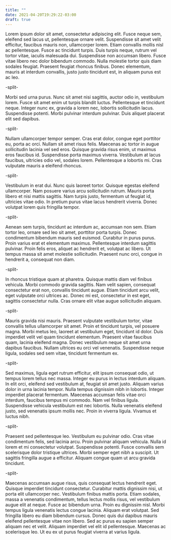 ```yaml
---
title: ""
date: 2021-04-20T19:29:22-03:00
draft: true
---
```


Lorem ipsum dolor sit amet, consectetur adipiscing elit. Fusce neque sem, eleifend sed lacus ut, pellentesque ornare velit. Suspendisse sit amet velit efficitur, faucibus mauris non, ullamcorper lorem. Etiam convallis mollis nisl ac pellentesque. Fusce ac tincidunt turpis. Duis turpis neque, rutrum vel tortor vitae, iaculis malesuada dui. Suspendisse non accumsan libero. Fusce vitae libero nec dolor bibendum commodo. Nulla molestie tortor quis diam sodales feugiat. Praesent feugiat rhoncus finibus. Donec elementum, mauris at interdum convallis, justo justo tincidunt est, in aliquam purus est ac leo.

-split-

Morbi sed urna purus. Nunc sit amet nisi sagittis, auctor odio in, vestibulum lorem. Fusce sit amet enim ut turpis blandit luctus. Pellentesque et tincidunt neque. Integer nunc ex, gravida a lorem nec, lobortis sollicitudin lacus. Suspendisse potenti. Morbi pulvinar interdum pulvinar. Duis aliquet placerat elit sed dapibus.

-split-

Nullam ullamcorper tempor semper. Cras erat dolor, congue eget porttitor eu, porta ac orci. Nullam sit amet risus felis. Maecenas ac tortor in augue sollicitudin lacinia vel sed eros. Quisque gravida risus enim, ut maximus eros faucibus id. Suspendisse porta maximus viverra. Vestibulum at lacus faucibus, ultricies odio vel, sodales lorem. Pellentesque a lobortis mi. Cras vulputate mauris a eleifend rhoncus.

-split-

Vestibulum in erat dui. Nunc quis laoreet tortor. Quisque egestas eleifend ullamcorper. Nam posuere varius arcu sollicitudin rutrum. Mauris porta libero et nisi mattis sagittis. Nam turpis justo, fermentum ut feugiat id, ultricies vitae odio. In pretium purus vitae lacus hendrerit viverra. Donec volutpat lorem quis fringilla tempor.

-split-

Aenean sem turpis, tincidunt ac interdum ac, accumsan non sem. Etiam tortor leo, ornare sed leo sit amet, porttitor porta turpis. Donec condimentum bibendum mauris sed euismod. Curabitur in purus purus. Proin varius erat et elementum maximus. Pellentesque interdum sagittis pulvinar. Proin felis eros, aliquet ac hendrerit et, volutpat ac libero. Ut tempus massa sit amet molestie sollicitudin. Praesent nunc orci, congue in hendrerit a, consequat non diam.

-split-

In rhoncus tristique quam at pharetra. Quisque mattis diam vel finibus vehicula. Morbi commodo gravida sagittis. Nam velit sapien, consequat consectetur erat non, convallis tincidunt augue. Etiam tincidunt arcu velit, eget vulputate orci ultrices ac. Donec mi est, consectetur in est eget, sagittis consectetur nulla. Cras ornare elit vitae augue sollicitudin aliquam.

-split-

Mauris gravida nisi mauris. Praesent vulputate vestibulum tortor, vitae convallis tellus ullamcorper sit amet. Proin et tincidunt turpis, vel posuere magna. Morbi metus leo, laoreet at vestibulum eget, tincidunt id dolor. Duis imperdiet velit vel quam tincidunt elementum. Praesent vitae faucibus quam, lacinia eleifend magna. Donec vestibulum neque sit amet urna dapibus faucibus. Nullam ultrices eu orci vel venenatis. Suspendisse neque ligula, sodales sed sem vitae, tincidunt fermentum ex.

-split-

Sed maximus, ligula eget rutrum efficitur, elit ipsum consequat odio, ut tempus lorem tellus nec massa. Integer eu purus in lectus interdum aliquam. In elit orci, eleifend sed vestibulum at, feugiat sit amet justo. Aliquam varius dolor in urna lacinia tempor. Nulla tempus dignissim nibh in lobortis. Integer imperdiet placerat fermentum. Maecenas accumsan felis vitae orci interdum, faucibus tempus mi commodo. Nam vel finibus ligula. Suspendisse vehicula vestibulum est nec lobortis. Nulla venenatis eleifend justo, sed venenatis ipsum mollis nec. Proin in viverra ligula. Vivamus et luctus nibh.

-split-

Praesent sed pellentesque leo. Vestibulum eu pulvinar odio. Cras vitae condimentum felis, sed lacinia arcu. Proin pulvinar aliquam vehicula. Nulla id lorem et mi consectetur volutpat. Suspendisse potenti. Fusce convallis sem scelerisque dolor tristique ultrices. Morbi semper eget nibh a suscipit. Ut sagittis fringilla augue a efficitur. Aliquam congue quam ut arcu gravida tincidunt.

-split-

Maecenas accumsan augue risus, quis consequat lectus hendrerit eget. Quisque imperdiet tincidunt consectetur. Curabitur mattis dignissim nisi, ut porta elit ullamcorper nec. Vestibulum finibus mattis porta. Etiam sodales, massa a venenatis condimentum, tellus lectus mollis risus, vel vestibulum augue elit at neque. Fusce ac bibendum urna. Proin eu dignissim nisl. Morbi tempus ligula venenatis lectus congue lacinia. Aliquam erat volutpat. Sed fringilla libero eu diam bibendum cursus. Donec quis dui dapibus mauris eleifend pellentesque vitae non libero. Sed ac purus eu sapien semper aliquam nec et velit. Aliquam imperdiet vel elit id pellentesque. Maecenas ac scelerisque leo. Ut eu ex ut purus feugiat viverra at varius ligula.